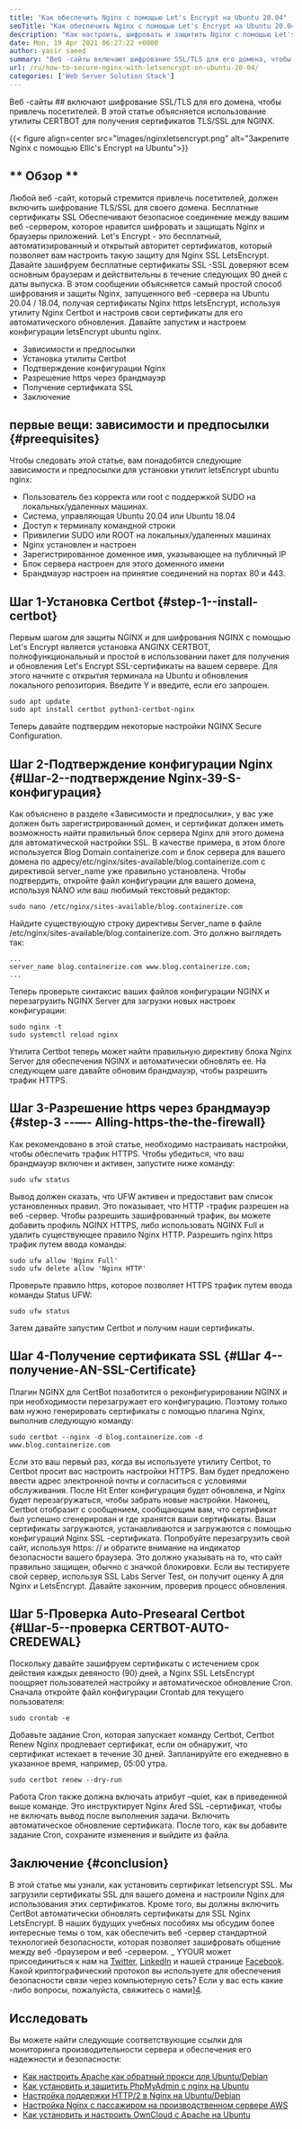 ```yaml
---
title: "Как обеспечить Nginx с помощью Let's Encrypt на Ubuntu 20.04" 
seoTitle: "Как обеспечить Nginx с помощью Let's Encrypt на Ubuntu 20.04" 
description: "Как настроить, шифровать и защитить Nginx с помощью Let's Encrypt на Ubuntu. Давайте зашифруем клиент, чтобы генерировать сертификаты для автоматической настройки NGINX." 
date: Mon, 19 Apr 2021 06:27:22 +0000
author: yasir saeed
summary: "Веб -сайты включают шифрование SSL/TLS для его домена, чтобы привлечь посетителей. В этой статье объясняется использование утилиты CERTBOT для получения сертификатов TLS/SSL для NGINX." 
url: /ru/how-to-secure-nginx-with-letsencrypt-on-ubuntu-20-04/
categories: ['Web Server Solution Stack']
---
```


Веб -сайты ## включают шифрование SSL/TLS для его домена, чтобы привлечь посетителей. В этой статье объясняется использование утилиты CERTBOT для получения сертификатов TLS/SSL для NGINX.

{{< figure align=center src="images/nginxletsencrypt.png" alt="Закрепите Nginx с помощью Ellic's Encrypt на Ubuntu">}}


## ** Обзор **
Любой веб -сайт, который стремится привлечь посетителей, должен включить шифрование TLS/SSL для своего домена. Бесплатные сертификаты SSL Обеспечивают безопасное соединение между вашим веб -сервером, которое нравится шифровать и защищать Nginx и браузеры приложений. Let's Encrypt - это бесплатный, автоматизированный и открытый авторитет сертификатов, который позволяет вам настроить такую ​​защиту для Nginx SSL LetsEncrypt. Давайте зашифруем бесплатные сертификаты SSL -SSL доверяют всем основным браузерам и действительны в течение следующих 90 дней с даты выпуска.
В этом сообщении объясняется самый простой способ шифрования и защиты Nginx, запущенного веб -сервера на Ubuntu 20.04 / 18.04, получая сертификаты Nginx https letsEncrypt, используя утилиту Nginx Certbot и настроив свои сертификаты для его автоматического обновления. Давайте запустим и настроем конфигурации letsEncrypt ubuntu nginx.
  * Зависимости и предпосылки
  * Установка утилиты Certbot
  * Подтверждение конфигурации Nginx
  * Разрешение https через брандмауэр
  * Получение сертификата SSL
  * Заключение

## первые вещи: зависимости и предпосылки {#preequisites}
Чтобы следовать этой статье, вам понадобятся следующие зависимости и предпосылки для установки утилит letsEncrypt ubuntu nginx:
  * Пользователь без корректа или root с поддержкой SUDO на локальных/удаленных машинах.
  * Система, управляющая Ubuntu 20.04 или Ubuntu 18.04
  * Доступ к терминалу командной строки
  * Привилегии SUDO или ROOT на локальных/удаленных машинах
  * Nginx установлен и настроен
  * Зарегистрированное доменное имя, указывающее на публичный IP
  * Блок сервера настроен для этого доменного имени
  * Брандмауэр настроен на принятие соединений на портах 80 и 443.

## Шаг 1-Установка Certbot {#step-1--install-certbot}
Первым шагом для защиты NGINX и для шифрования NGINX с помощью Let's Encrypt является установка ANGINX CERTBOT, полнофункциональный и простой в использовании пакет для получения и обновления Let's Encrypt SSL-сертификаты на вашем сервере. Для этого начните с открытия терминала на Ubuntu и обновления локального репозитория. Введите Y и введите, если его запрошен.
```
sudo apt update
sudo apt install certbot python3-certbot-nginx

```
Теперь давайте подтвердим некоторые настройки NGINX Secure Configuration.

## Шаг 2-Подтверждение конфигурации Nginx {#Шаг-2--подтверждение Nginx-39-S-конфигурация}
Как объяснено в разделе «Зависимости и предпосылки», у вас уже должен быть зарегистрированный домен, и сертификат должен иметь возможность найти правильный блок сервера Nginx для этого домена для автоматической настройки SSL. В качестве примера, в этом блоге используется Blog Domain.containerize.com и блок сервера для вашего домена по адресу/etc/nginx/sites-available/blog.containerize.com с директивой server_name уже правильно установлена.
Чтобы подтвердить, откройте файл конфигурации для вашего домена, используя NANO или ваш любимый текстовый редактор:
```
sudo nano /etc/nginx/sites-available/blog.containerize.com

```
Найдите существующую строку директивы Server_name в файле /etc/nginx/sites-available/blog.containerize.com. Это должно выглядеть так:
```
...
server_name blog.containerize.com www.blog.containerize.com;
...
```
Теперь проверьте синтаксис ваших файлов конфигурации NGINX и перезагрузить NGINX Server для загрузки новых настроек конфигурации:
```
sudo nginx -t
sudo systemctl reload nginx

```
Утилита Certbot теперь может найти правильную директиву блока Nginx Server для обеспечения NGINX и автоматически обновлять ее. На следующем шаге давайте обновим брандмауэр, чтобы разрешить трафик HTTPS.

## Шаг 3-Разрешение https через брандмауэр {#step-3 --—- Alling-https-the-the-firewall}
Как рекомендовано в этой статье, необходимо настраивать настройки, чтобы обеспечить трафик HTTPS. Чтобы убедиться, что ваш брандмауэр включен и активен, запустите ниже команду:
```
sudo ufw status

```
Вывод должен сказать, что UFW активен и предоставит вам список установленных правил. Это показывает, что HTTP -трафик разрешен на веб -сервер. Чтобы разрешить зашифрованный трафик, вы можете добавить профиль NGINX HTTPS, либо использовать NGINX Full и удалить существующее правило Nginx HTTP. Разрешить nginx https трафик путем ввода команды:
```
sudo ufw allow 'Nginx Full'
sudo ufw delete allow 'Nginx HTTP'

```
Проверьте правило https, которое позволяет HTTPS трафик путем ввода команды Status UFW:
```
sudo ufw status

```
Затем давайте запустим Certbot и получим наши сертификаты.

## Шаг 4-Получение сертификата SSL {#Шаг 4--получение-AN-SSL-Certificate}
Плагин NGINX для CertBot позаботится о реконфигурировании NGINX и при необходимости перезагружает его конфигурацию. Поэтому только вам нужно генерировать сертификаты с помощью плагина Nginx, выполнив следующую команду:
```
sudo certbot --nginx -d blog.containerize.com -d www.blog.containerize.com

```
Если это ваш первый раз, когда вы используете утилиту Certbot, то Certbot просит вас настроить настройки HTTPS. Вам будет предложено ввести адрес электронной почты и согласиться с условиями обслуживания. После Hit Enter конфигурация будет обновлена, и Nginx будет перезагружаться, чтобы забрать новые настройки. Наконец, Certbot отобразит с сообщением, сообщающим вам, что сертификат был успешно сгенерирован и где хранятся ваши сертификаты.
Ваши сертификаты загружаются, устанавливаются и загружаются с помощью конфигураций Nginx SSL -сертификата. Попробуйте перезагрузить свой сайт, используя https: // и обратите внимание на индикатор безопасности вашего браузера. Это должно указывать на то, что сайт правильно защищен, обычно с значкой блокировки. Если вы тестируете свой сервер, используя SSL Labs Server Test, он получит оценку A для Nginx и LetsEncrypt.
Давайте закончим, проверив процесс обновления.

## Шаг 5-Проверка Auto-Presearal Certbot {#Шаг-5--проверка CERTBOT-AUTO-CREDEWAL}
Поскольку давайте зашифруем сертификаты с истечением срок действия каждых девяносто (90) дней, а Nginx SSL LetsEncrypt поощряет пользователей настройку и автоматическое обновление Cron. Сначала откройте файл конфигурации Crontab для текущего пользователя:
```
sudo crontab -e
```
Добавьте задание Cron, которая запускает команду Certbot, Certbot Renew Nginx продлевает сертификат, если он обнаружит, что сертификат истекает в течение 30 дней. Запланируйте его ежедневно в указанное время, например, 05:00 утра.
```
sudo certbot renew --dry-run

```
Работа Cron также должна включать атрибут –quiet, как в приведенной выше команде. Это инструктирует Nginx Ared SSL -сертификат, чтобы не включать вывод после выполнения задачи. Включить автоматическое обновление сертификата. После того, как вы добавите задание Cron, сохраните изменения и выйдите из файла.

## Заключение {#conclusion}
В этой статье мы узнали, как установить сертификат letsencrypt SSL. Мы загрузили сертификаты SSL для вашего домена и настроили Nginx для использования этих сертификатов. Кроме того, вы должны включить CertBot автоматически обновлять сертификаты для SSL Nginx LetsEncrypt. В наших будущих учебных пособиях мы обсудим более интересные темы о том, как обеспечить веб -сервер стандартной технологией безопасности, которая позволяет зашифровать общение между веб -браузером и веб -сервером.
_ YYOUR может присоединиться к нам на [Twitter][1], [LinkedIn][2] и нашей странице [Facebook][3]. Какой криптографический протокол вы используете для обеспечения безопасности связи через компьютерную сеть? Если у вас есть какие -либо вопросы, пожалуйста, свяжитесь с нами][4].

## Исследовать
Вы можете найти следующие соответствующие ссылки для мониторинга производительности сервера и обеспечения его надежности и безопасности:
  * [Как настроить Apache как обратный прокси для Ubuntu/Debian][5]
  * [Как установить и защитить PhpMyAdmin с nginx на Ubuntu][6]
  * [Настройка поддержки HTTP/2 в Nginx на Ubuntu/Debian][7]
  * [Настройка Nginx с пассажиром на производственном сервере AWS][8]
  * [Как установить и настроить OwnCloud с Apache на Ubuntu][9]

  
[1]: https://twitter.com/containerize_co
[2]: https://www.linkedin.com/company/containerize/
[3]: http://facebook.com/containerize
[4]: mailto:yasir.saeed@aspose.com
[5]: https://blog.containerize.com/web-server-solution-stack/how-to-configure-apache-as-a-reverse-proxy-for-ubuntudebian/
[6]: https://blog.containerize.com/web-server-solution-stack/how-to-install-and-secure-phpmyadmin-with-nginx-on-ubuntu/
[7]: https://blog.containerize.com/web-server-solution-stack/how-to-configure-http2-support-in-nginx-on-ubuntudebian/
[8]: https://blog.containerize.com/web-server-solution-stack/how-to-setup-nginx-with-passenger-on-aws-production-server/
[9]: https://blog.containerize.com/backup-and-sync-software/how-to-install-and-configure-owncloud-with-apache-on-ubuntu/
